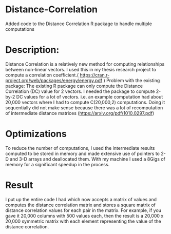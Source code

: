 # Distance-Correlation

Added code to the Distance Correlation R package to handle multiple computations
# Description:

Distance Correlation is a relatively new method for computing relationships between non-linear vectors. I used this in my thesis research project to compute a correlation coefficient.( https://cran.r-project.org/web/packages/energy/energy.pdf )
Problem with the existing package: The existing R package can only compute the Distance Correlation (DC) value for 2 vectors. I needed the package to compute 2-by-2 DC values for a lot of vectors. i.e. an example computation had about 20,000 vectors where I had to compute C(20,000,2) computations. Doing it sequentially did not make sense because there was a lot of recomputation of intermediate distance matrices (https://arxiv.org/pdf/1010.0297.pdf)
# Optimizations

To reduce the number of computations, I used the intermediate results computed to be stored in memory and made extensive use of pointers to 2-D and 3-D arrays and deallocated them. With my machine I used a 8Gigs of memory for a significant speedup in the process.
# Result

I put up the entire code I had which now accepts a matrix of values and computes the distance correlation matrix and stores a square matrix of distance correlation values for each pair in the matrix. For example, if you gave it 20,000 columns with 500 values each, then the result is a 20,000 x 20,000 symmetric matrix with each element representing the value of the distance correlation. 
